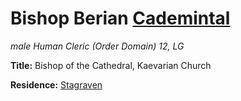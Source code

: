 # Bishop Berian [Cademintal](../Organizations/Houses/Cademintal.md)
*male Human Cleric (Order Domain) 12, LG*

**Title:** Bishop of the Cathedral, Kaevarian Church

**Residence:** [Stagraven](/Cities/Stagraven.md)

